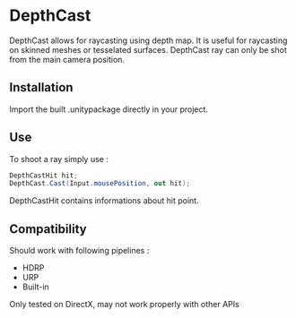 # DepthCast

DepthCast allows for raycasting using depth map. It is useful for raycasting on skinned meshes or tesselated surfaces. DepthCast ray can only be shot from the main camera position.

## Installation

Import the built .unitypackage directly in your project.

## Use

To shoot a ray simply use :
``` csharp
DepthCastHit hit;
DepthCast.Cast(Input.mousePosition, out hit);
```

DepthCastHit contains informations about hit point.

## Compatibility

Should work with following pipelines :
  - HDRP
  - URP
  - Built-in

Only tested on DirectX, may not work properly with other APIs
